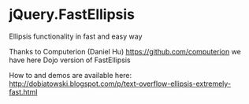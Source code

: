 jQuery.FastEllipsis
===================

Ellipsis functionality in fast and easy way

Thanks to Computerion (Daniel Hu) https://github.com/computerion we have here Dojo version of FastEllipsis

How to and demos are available here:
http://dobiatowski.blogspot.com/p/text-overflow-ellipsis-extremely-fast.html
